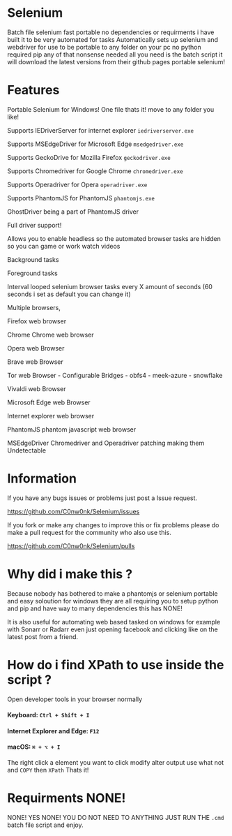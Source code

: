 # Selenium

Batch file selenium fast portable no dependencies or requirments i have built it to be very automated for tasks
Automatically sets up selenium and webdriver for use to be portable to any folder on your pc no python required pip any of that nonsense needed
all you need is the batch script it will download the latest versions from their github pages portable selenium!

# Features

Portable Selenium for Windows! One file thats it! move to any folder you like!

Supports IEDriverServer for internet explorer `iedriverserver.exe`

Supports MSEdgeDriver for Microsoft Edge `msedgedriver.exe`

Supports GeckoDrive for Mozilla Firefox `geckodriver.exe`

Supports Chromedriver for Google Chrome `chromedriver.exe`

Supports Operadriver for Opera `operadriver.exe`

Supports PhantomJS for PhantomJS `phantomjs.exe`

GhostDriver being a part of PhantomJS driver

Full driver support!

Allows you to enable headless so the automated browser tasks are hidden so you can game or work watch videos

Background tasks

Foreground tasks

Interval looped selenium browser tasks every X amount of seconds (60 seconds i set as default you can change it)

Multiple browsers,

Firefox web browser

Chrome Chrome web browser

Opera web Browser

Brave web Browser

Tor web Browser - Configurable Bridges - obfs4 - meek-azure - snowflake

Vivaldi web Browser

Microsoft Edge web Browser

Internet explorer web browser

PhantomJS phantom javascript web browser

MSEdgeDriver Chromedriver and Operadriver patching making them Undetectable

# Information

If you have any bugs issues or problems just post a Issue request.

https://github.com/C0nw0nk/Selenium/issues

If you fork or make any changes to improve this or fix problems please do make a pull request for the community who also use this.

https://github.com/C0nw0nk/Selenium/pulls

# Why did i make this ?

Because nobody has bothered to make a phantomjs or selenium portable and easy soloution for windows they are all requiring you to setup python and pip and have way to many dependencies this has NONE!

It is also useful for automating web based tasked on windows for example with Sonarr or Radarr even just opening facebook and clicking like on the latest post from a friend.

# How do i find XPath to use inside the script ?

Open developer tools in your browser normally

#### Keyboard: `Ctrl + Shift + I`
#### Internet Explorer and Edge: `F12`
#### macOS: `⌘ + ⌥ + I`

The right click a element you want to click modify alter output use what not and `COPY` then `XPath` Thats it!


# Requirments NONE!

NONE! YES NONE! YOU DO NOT NEED TO ANYTHING JUST RUN THE `.cmd` batch file script and enjoy.
